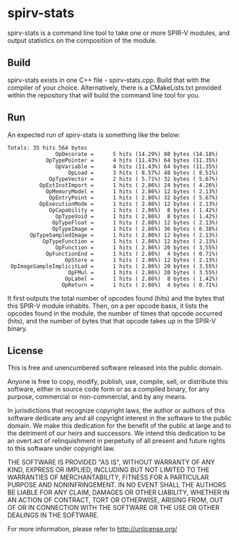 # spirv-stats #

spirv-stats is a command line tool to take one or more SPIR-V modules, and output statistics on the composition of the module.

## Build ##

spirv-stats exists in one C++ file - spirv-stats.cpp. Build that with the compiler of your choice. Alternatively, there is a CMakeLists.txt provided within the repository that will build the command line tool for you.

## Run ##

An expected run of spirv-stats is something like the below:

```
Totals: 35 hits 564 bytes
               OpDecorate =      5 hits (14.29%) 80 bytes (14.18%)
            OpTypePointer =      4 hits (11.43%) 64 bytes (11.35%)
               OpVariable =      4 hits (11.43%) 64 bytes (11.35%)
                   OpLoad =      3 hits ( 8.57%) 48 bytes ( 8.51%)
             OpTypeVector =      2 hits ( 5.71%) 32 bytes ( 5.67%)
          OpExtInstImport =      1 hits ( 2.86%) 24 bytes ( 4.26%)
            OpMemoryModel =      1 hits ( 2.86%) 12 bytes ( 2.13%)
             OpEntryPoint =      1 hits ( 2.86%) 32 bytes ( 5.67%)
          OpExecutionMode =      1 hits ( 2.86%) 12 bytes ( 2.13%)
             OpCapability =      1 hits ( 2.86%)  8 bytes ( 1.42%)
               OpTypeVoid =      1 hits ( 2.86%)  8 bytes ( 1.42%)
              OpTypeFloat =      1 hits ( 2.86%) 12 bytes ( 2.13%)
              OpTypeImage =      1 hits ( 2.86%) 36 bytes ( 6.38%)
       OpTypeSampledImage =      1 hits ( 2.86%) 12 bytes ( 2.13%)
           OpTypeFunction =      1 hits ( 2.86%) 12 bytes ( 2.13%)
               OpFunction =      1 hits ( 2.86%) 20 bytes ( 3.55%)
            OpFunctionEnd =      1 hits ( 2.86%)  4 bytes ( 0.71%)
                  OpStore =      1 hits ( 2.86%) 12 bytes ( 2.13%)
 OpImageSampleImplicitLod =      1 hits ( 2.86%) 20 bytes ( 3.55%)
                   OpFMul =      1 hits ( 2.86%) 20 bytes ( 3.55%)
                  OpLabel =      1 hits ( 2.86%)  8 bytes ( 1.42%)
                 OpReturn =      1 hits ( 2.86%)  4 bytes ( 0.71%)
```

It first outputs the total number of opcodes found (hits) and the bytes that this SPIR-V module inhabits. Then, on a per opcode basis, it lists the opcodes found in the module, the number of times that opcode occurred (hits), and the number of bytes that that opcode takes up in the SPIR-V binary.

## License ##

This is free and unencumbered software released into the public domain.

Anyone is free to copy, modify, publish, use, compile, sell, or
distribute this software, either in source code form or as a compiled
binary, for any purpose, commercial or non-commercial, and by any
means.

In jurisdictions that recognize copyright laws, the author or authors
of this software dedicate any and all copyright interest in the
software to the public domain. We make this dedication for the benefit
of the public at large and to the detriment of our heirs and
successors. We intend this dedication to be an overt act of
relinquishment in perpetuity of all present and future rights to this
software under copyright law.

THE SOFTWARE IS PROVIDED "AS IS", WITHOUT WARRANTY OF ANY KIND,
EXPRESS OR IMPLIED, INCLUDING BUT NOT LIMITED TO THE WARRANTIES OF
MERCHANTABILITY, FITNESS FOR A PARTICULAR PURPOSE AND NONINFRINGEMENT.
IN NO EVENT SHALL THE AUTHORS BE LIABLE FOR ANY CLAIM, DAMAGES OR
OTHER LIABILITY, WHETHER IN AN ACTION OF CONTRACT, TORT OR OTHERWISE,
ARISING FROM, OUT OF OR IN CONNECTION WITH THE SOFTWARE OR THE USE OR
OTHER DEALINGS IN THE SOFTWARE.

For more information, please refer to <http://unlicense.org/>
